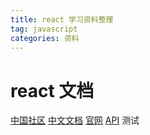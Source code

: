 ```yaml
---
title: react 学习资料整理
tag: javascript
categories: 资料
---
```


<!--more-->
# react 文档
[中国社区](http://react-china.org/)
[中文文档](https://react.docschina.org/)
[官网](https://reactjs.org/)
[API](https://www.baidu.com)
测试